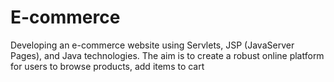 # E-commerce
Developing an e-commerce website using Servlets, JSP (JavaServer Pages), and Java technologies. The aim is to create a robust online platform for users to browse products, add items to cart
